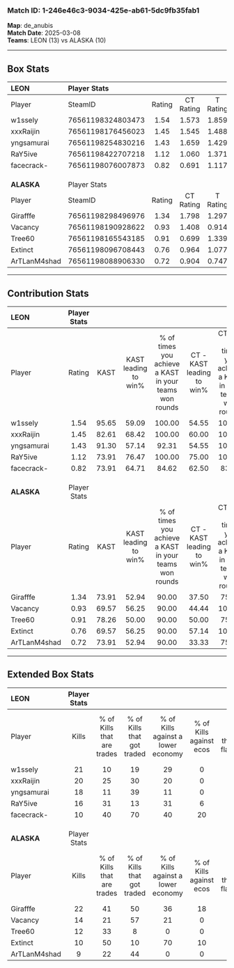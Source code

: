 ### Match ID: 1-246e46c3-9034-425e-ab61-5dc9fb35fab1  
**Map**: de_anubis  
**Match Date**: 2025-03-08  
**Teams**: LEON (13) vs ALASKA (10)  

---  

## Box Stats  

| **LEON**     | Player Stats      |        |           |          |       |       |       |         |        |      |     |
| :- | :- | :-: | :-: | :-: | :-: | :-: | :-: | :-: | :-: | :-: | :-: |
| Player       | SteamID           | Rating | CT Rating | T Rating | KAST  |  ADR  | Kills | Assists | Deaths | K/D  | HS% |
| w1ssely      | 76561198324803473 |  1.54  |   1.573   |  1.859   | 95.65 | 84.7  |  21   |    6    |   13   | 1.62 | 66  |
| xxxRaijin    | 76561198176456023 |  1.45  |   1.545   |  1.488   | 82.61 | 103.7 |  20   |   11    |   15   | 1.33 | 45  |
| yngsamurai   | 76561198254830216 |  1.43  |   1.659   |  1.429   | 91.30 | 85.9  |  18   |    2    |   11   | 1.64 | 22  |
| RaY5ive      | 76561198422707218 |  1.12  |   1.060   |  1.371   | 73.91 | 73.1  |  16   |    1    |   14   | 1.14 | 56  |
| facecrack-   | 76561198076007873 |  0.82  |   0.691   |  1.117   | 73.91 | 65.4  |  10   |    7    |   17   | 0.59 | 70  |
|              |                   |        |           |          |       |       |       |         |        |      |     |
|              |                   |        |           |          |       |       |       |         |        |      |     |
|              |                   |        |           |          |       |       |       |         |        |      |     |
| **ALASKA**   | Player Stats      |        |           |          |       |       |       |         |        |      |     |
| Player       | SteamID           | Rating | CT Rating | T Rating | KAST  |  ADR  | Kills | Assists | Deaths | K/D  | HS% |
| Girafffe     | 76561198298496976 |  1.34  |   1.798   |  1.297   | 73.91 | 102.0 |  22   |    6    |   19   | 1.16 | 45  |
| Vacancy      | 76561198190928622 |  0.93  |   1.408   |  0.914   | 69.57 | 66.0  |  14   |    5    |   17   | 0.82 | 28  |
| Tree60       | 76561198165543185 |  0.91  |   0.699   |  1.339   | 78.26 | 63.5  |  12   |   10    |   18   | 0.67 | 75  |
| Extinct      | 76561198096708443 |  0.76  |   0.964   |  1.077   | 69.57 | 57.9  |  10   |    5    |   17   | 0.59 | 50  |
| ArTLanM4shad | 76561198088906330 |  0.72  |   0.904   |  0.747   | 73.91 | 53.0  |   9   |    2    |   17   | 0.53 | 33  |
---  

## Contribution Stats  

| **LEON**     | Player Stats |       |                      |                                                        |                           |                                                             |                          |                                                            |
| :- | :-: | :-: | :-: | :-: | :-: | :-: | :-: | :-: |
| Player       |    Rating    | KAST  | KAST leading to win% | % of times you achieve a KAST in your teams won rounds | CT - KAST leading to win% | CT - % of times you achieve a KAST in your teams won rounds | T - KAST leading to win% | T - % of times you achieve a KAST in your teams won rounds |
| w1ssely      |     1.54     | 95.65 |        59.09         |                         100.00                         |           54.55           |                           100.00                            |          63.64           |                           100.00                           |
| xxxRaijin    |     1.45     | 82.61 |        68.42         |                         100.00                         |           60.00           |                           100.00                            |          77.78           |                           100.00                           |
| yngsamurai   |     1.43     | 91.30 |        57.14         |                         92.31                          |           54.55           |                           100.00                            |          60.00           |                           85.71                            |
| RaY5ive      |     1.12     | 73.91 |        76.47         |                         100.00                         |           75.00           |                           100.00                            |          77.78           |                           100.00                           |
| facecrack-   |     0.82     | 73.91 |        64.71         |                         84.62                          |           62.50           |                            83.33                            |          66.67           |                           85.71                            |
|              |              |       |                      |                                                        |                           |                                                             |                          |                                                            |
|              |              |       |                      |                                                        |                           |                                                             |                          |                                                            |
|              |              |       |                      |                                                        |                           |                                                             |                          |                                                            |
| **ALASKA**   | Player Stats |       |                      |                                                        |                           |                                                             |                          |                                                            |
| Player       |    Rating    | KAST  | KAST leading to win% | % of times you achieve a KAST in your teams won rounds | CT - KAST leading to win% | CT - % of times you achieve a KAST in your teams won rounds | T - KAST leading to win% | T - % of times you achieve a KAST in your teams won rounds |
| Girafffe     |     1.34     | 73.91 |        52.94         |                         90.00                          |           37.50           |                            75.00                            |          66.67           |                           100.00                           |
| Vacancy      |     0.93     | 69.57 |        56.25         |                         90.00                          |           44.44           |                           100.00                            |          71.43           |                           83.33                            |
| Tree60       |     0.91     | 78.26 |        50.00         |                         90.00                          |           50.00           |                            75.00                            |          50.00           |                           100.00                           |
| Extinct      |     0.76     | 69.57 |        56.25         |                         90.00                          |           57.14           |                           100.00                            |          55.56           |                           83.33                            |
| ArTLanM4shad |     0.72     | 73.91 |        52.94         |                         90.00                          |           33.33           |                            75.00                            |          75.00           |                           100.00                           |
---  

## Extended Box Stats  

| **LEON**     | Player Stats |                            |                            |                                    |                         |                              |                                 |        |                             |                                     |                          |                               |                            |
| :- | :-: | :-: | :-: | :-: | :-: | :-: | :-: | :-: | :-: | :-: | :-: | :-: | :-: |
| Player       |    Kills     | % of Kills that are trades | % of Kills that got traded | % of Kills against a lower economy | % of Kills against ecos | % of Kills that are flawless | % of Kills that are close duels | Deaths | % of Deaths that get traded | % of Deaths against a lower economy | % of Deaths against ecos | % of Deaths that are flawless | % of Deaths that are close |
| w1ssely      |      21      |             10             |             19             |                 29                 |            0            |              71              |                0                |   13   |             54              |                  0                  |            0             |              69               |             0              |
| xxxRaijin    |      20      |             25             |             30             |                 20                 |            0            |              50              |               10                |   15   |             27              |                 27                  |            7             |              53               |             0              |
| yngsamurai   |      18      |             11             |             39             |                 11                 |            0            |              78              |                0                |   11   |             45              |                  9                  |            0             |              64               |             0              |
| RaY5ive      |      16      |             31             |             13             |                 31                 |            6            |              63              |                6                |   14   |             29              |                  7                  |            0             |              64               |             7              |
| facecrack-   |      10      |             40             |             70             |                 40                 |           20            |              60              |                0                |   17   |             18              |                 18                  |            6             |              59               |             12             |
|              |              |                            |                            |                                    |                         |                              |                                 |        |                             |                                     |                          |                               |                            |
|              |              |                            |                            |                                    |                         |                              |                                 |        |                             |                                     |                          |                               |                            |
|              |              |                            |                            |                                    |                         |                              |                                 |        |                             |                                     |                          |                               |                            |
| **ALASKA**   | Player Stats |                            |                            |                                    |                         |                              |                                 |        |                             |                                     |                          |                               |                            |
| Player       |    Kills     | % of Kills that are trades | % of Kills that got traded | % of Kills against a lower economy | % of Kills against ecos | % of Kills that are flawless | % of Kills that are close duels | Deaths | % of Deaths that get traded | % of Deaths against a lower economy | % of Deaths against ecos | % of Deaths that are flawless | % of Deaths that are close |
| Girafffe     |      22      |             41             |             50             |                 36                 |           18            |              68              |                5                |   19   |             26              |                 16                  |            5             |              63               |             5              |
| Vacancy      |      14      |             21             |             57             |                 21                 |            0            |              79              |                0                |   17   |             35              |                 18                  |            0             |              65               |             6              |
| Tree60       |      12      |             33             |             8              |                 0                  |            0            |              50              |                8                |   18   |             28              |                 17                  |            0             |              50               |             0              |
| Extinct      |      10      |             50             |             10             |                 70                 |           10            |              80              |               10                |   17   |             47              |                  6                  |            0             |              65               |             6              |
| ArTLanM4shad |      9       |             22             |             44             |                 0                  |            0            |              56              |                0                |   17   |             24              |                 18                  |            6             |              88               |             0              |
